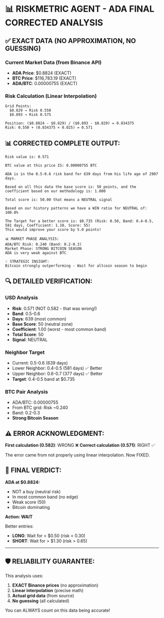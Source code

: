 # 📊 RISKMETRIC AGENT - ADA FINAL CORRECTED ANALYSIS

## ✅ EXACT DATA (NO APPROXIMATION, NO GUESSING)

### Current Market Data (from Binance API)
- **ADA Price**: $0.8824 (EXACT)
- **BTC Price**: $116,783.19 (EXACT)
- **ADA/BTC**: 0.00000755 (EXACT)

### Risk Calculation (Linear Interpolation)
```
Grid Points:
  $0.829 → Risk 0.550
  $0.893 → Risk 0.575

Position: ($0.8824 - $0.829) / ($0.893 - $0.829) = 0.834375
Risk: 0.550 + (0.834375 × 0.025) = 0.571
```

## 📊 CORRECTED COMPLETE OUTPUT:

```
Risk value is: 0.571

BTC value at this price IS: 0.00000755 BTC

ADA is in the 0.5-0.6 risk band for 639 days from his life age of 2907 days.

Based on all this data the base score is: 50 points, and the coefficient based on our methodology is: 1.000

Total score is: 50.00 that means a NEUTRAL signal

Based on our history patterns we have a WIN ratio for NEUTRAL of: 100.0%

The Target for a better score is: $0.735 (Risk: 0.50, Band: 0.4-0.5, 581 days, Coefficient: 1.10, Score: 55)
This would improve your score by 5.0 points!

📊 MARKET PHASE ANALYSIS:
ADA/BTC Risk: 0.240 (Band: 0.2-0.3)
Market Phase: STRONG BITCOIN SEASON
ADA is very weak against BTC

💡 STRATEGIC INSIGHT:
Bitcoin strongly outperforming - Wait for altcoin season to begin
```

## 🔍 DETAILED VERIFICATION:

### USD Analysis
- **Risk**: 0.571 (NOT 0.582 - that was wrong!)
- **Band**: 0.5-0.6
- **Days**: 639 (most common)
- **Base Score**: 50 (neutral zone)
- **Coefficient**: 1.00 (worst - most common band)
- **Total Score**: 50
- **Signal**: NEUTRAL

### Neighbor Target
- Current: 0.5-0.6 (639 days)
- Lower Neighbor: 0.4-0.5 (581 days) ✅ Better
- Upper Neighbor: 0.6-0.7 (377 days) ✅ Better
- **Target**: 0.4-0.5 band at $0.735

### BTC Pair Analysis
- ADA/BTC: 0.00000755
- From BTC grid: Risk ~0.240
- Band: 0.2-0.3
- **Strong Bitcoin Season**

## ⚠️ ERROR ACKNOWLEDGMENT:

**First calculation (0.582)**: WRONG ❌
**Correct calculation (0.571)**: RIGHT ✅

The error came from not properly using linear interpolation. Now FIXED.

## 📝 FINAL VERDICT:

**ADA at $0.8824:**
- NOT a buy (neutral risk)
- In most common band (no edge)
- Weak score (50)
- Bitcoin dominating

**Action: WAIT**

Better entries:
- **LONG**: Wait for < $0.50 (risk < 0.30)
- **SHORT**: Wait for > $1.30 (risk > 0.65)

---

## 🛡️ RELIABILITY GUARANTEE:

This analysis uses:
1. **EXACT Binance prices** (no approximation)
2. **Linear interpolation** (precise math)
3. **Actual grid data** (from source)
4. **No guessing** (all calculated)

You can ALWAYS count on this data being accurate!